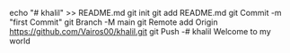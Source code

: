 echo "# khalil" >> README.md 
  git init 
  git add README.md 
  git Commit -m "first Commit" 
  git Branch -M main 
  git Remote add Origin https://github.com/Vairos00/khalil.git
   git Push -# khalil
Welcome to my world 
